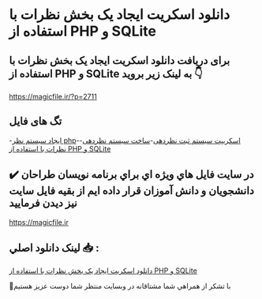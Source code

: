 # دانلود اسکریت ایجاد یک بخش نظرات با استفاده از PHP و SQLite

## برای دریافت دانلود اسکریت ایجاد یک بخش نظرات با استفاده از PHP و SQLite به لینک زیر بروید 👇

https://magicfile.ir/?p=2711

## تگ های فایل

-[ایجاد سیستم نظر php](https://magicfile.ir/product/%d8%a7%d8%b3%da%a9%d8%b1%db%8c%d8%aa%d8%a7%db%8c%d8%ac%d8%a7%d8%af-%db%8c%da%a9-%d8%a8%d8%ae%d8%b4-%d9%86%d8%b8%d8%b1%d8%a7%d8%aa%d8%a8%d8%a7-%d8%a7%d8%b3%d8%aa%d9%81%d8%a7%d8%af%d9%87-%d8%a7%d8%b2-php/)-[اسکریپت سیستم ثبت نظردهی](https://magicfile.ir/product/%d8%a7%d8%b3%da%a9%d8%b1%db%8c%d8%aa%d8%a7%db%8c%d8%ac%d8%a7%d8%af-%db%8c%da%a9-%d8%a8%d8%ae%d8%b4-%d9%86%d8%b8%d8%b1%d8%a7%d8%aa%d8%a8%d8%a7-%d8%a7%d8%b3%d8%aa%d9%81%d8%a7%d8%af%d9%87-%d8%a7%d8%b2-php/)-[ساخت سیستم نظردهی](https://magicfile.ir/product/%d8%a7%d8%b3%da%a9%d8%b1%db%8c%d8%aa%d8%a7%db%8c%d8%ac%d8%a7%d8%af-%db%8c%da%a9-%d8%a8%d8%ae%d8%b4-%d9%86%d8%b8%d8%b1%d8%a7%d8%aa%d8%a8%d8%a7-%d8%a7%d8%b3%d8%aa%d9%81%d8%a7%d8%af%d9%87-%d8%a7%d8%b2-php/)-[نظرات با استفاده از PHP و SQLite](https://magicfile.ir/product/%d8%a7%d8%b3%da%a9%d8%b1%db%8c%d8%aa%d8%a7%db%8c%d8%ac%d8%a7%d8%af-%db%8c%da%a9-%d8%a8%d8%ae%d8%b4-%d9%86%d8%b8%d8%b1%d8%a7%d8%aa%d8%a8%d8%a7-%d8%a7%d8%b3%d8%aa%d9%81%d8%a7%d8%af%d9%87-%d8%a7%d8%b2-php/)

## ✔️ در سايت فايل هاي ويژه اي براي برنامه نويسان طراحان دانشجويان و دانش آموزان قرار داده ايم از بقيه فايل سايت نيز ديدن فرماييد

https://magicfile.ir


## لينک دانلود اصلي 📥 :

[دانلود اسکریت ایجاد یک بخش نظرات با استفاده از PHP و SQLite](https://magicfile.ir/product/%d8%a7%d8%b3%da%a9%d8%b1%db%8c%d8%aa%d8%a7%db%8c%d8%ac%d8%a7%d8%af-%db%8c%da%a9-%d8%a8%d8%ae%d8%b4-%d9%86%d8%b8%d8%b1%d8%a7%d8%aa%d8%a8%d8%a7-%d8%a7%d8%b3%d8%aa%d9%81%d8%a7%d8%af%d9%87-%d8%a7%d8%b2-php/) 


🙏با تشکر از همراهي شما مشتاقانه در وبسایت منتظر شما دوست عزیز هستیم

